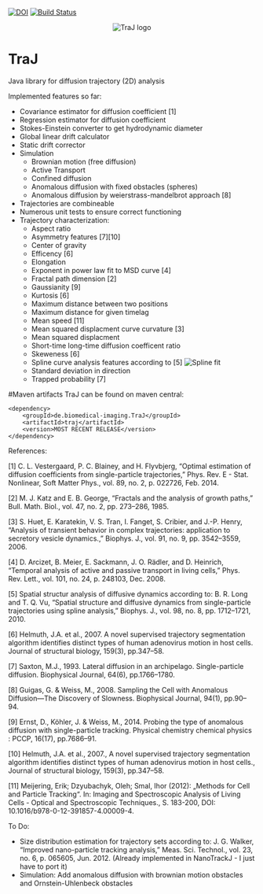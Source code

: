 [![DOI](https://zenodo.org/badge/18649/thorstenwagner/TraJ.svg)](https://zenodo.org/badge/latestdoi/18649/thorstenwagner/TraJ) [![Build Status](https://travis-ci.org/thorstenwagner/TraJ.svg?branch=master)](https://travis-ci.org/thorstenwagner/TraJ)
<p align="center">
 <img src="http://imagej.net/_images/a/a1/Trajlogo.png" alt="TraJ logo"/>
</p>


# TraJ
Java library for diffusion trajectory (2D) analysis

Implemented features so far:
- Covariance estimator for diffusion coefficient [1]
- Regression estimator for diffusion coefficient
- Stokes-Einstein converter to get hydrodynamic diameter
- Global linear drift calculator
- Static drift corrector
- Simulation
  - Brownian motion (free diffusion)
  - Active Transport
  - Confined diffusion
  - Anomalous diffusion with fixed obstacles (spheres)
  - Anomalous diffusion by weierstrass-mandelbrot approach [8]
- Trajectories are combineable
- Numerous unit tests to ensure correct functioning
- Trajectory characterization:
  - Aspect ratio
  - Asymmetry features [7][10]
  - Center of gravity
  - Efficency [6]
  - Elongation
  - Exponent in power law fit to MSD curve [4]
  - Fractal path dimension [2]
  - Gaussianity [9]
  - Kurtosis [6]
  - Maximum distance between two positions
  - Maximum distance for given timelag
  - Mean speed [11]
  - Mean squared displacment curve curvature [3]
  - Mean squared displacment
  - Short-time long-time diffusion coefficent ratio 
  - Skeweness [6]
  - Spline curve analysis features according to [5]
![Spline fit](https://dl.dropboxusercontent.com/u/560426/traj/splinefit.png "Spline fit")
  - Standard deviation in direction
  - Trapped probability [7]

#Maven artifacts
TraJ can be found on maven central:
```
<dependency>
    <groupId>de.biomedical-imaging.TraJ</groupId>
    <artifactId>traj</artifactId>
    <version>MOST RECENT RELEASE</version>
</dependency>
```
  
References:

[1] C. L. Vestergaard, P. C. Blainey, and H. Flyvbjerg, “Optimal estimation of diffusion coefficients from single-particle trajectories,” Phys. Rev. E - Stat. Nonlinear, Soft Matter Phys., vol. 89, no. 2, p. 022726, Feb. 2014.

[2] M. J. Katz and E. B. George, “Fractals and the analysis of growth paths,” Bull. Math. Biol., vol. 47, no. 2, pp. 273–286, 1985.

[3] S. Huet, E. Karatekin, V. S. Tran, I. Fanget, S. Cribier, and J.-P. Henry, “Analysis of transient behavior in complex trajectories: application to secretory vesicle dynamics.,” Biophys. J., vol. 91, no. 9, pp. 3542–3559, 2006.

[4] D. Arcizet, B. Meier, E. Sackmann, J. O. Rädler, and D. Heinrich, “Temporal analysis of active and passive transport in living cells,” Phys. Rev. Lett., vol. 101, no. 24, p. 248103, Dec. 2008.

[5] Spatial structur analysis of diffusive dynamics according to: B. R. Long and T. Q. Vu, “Spatial structure and diffusive dynamics from single-particle trajectories using spline analysis,” Biophys. J., vol. 98, no. 8, pp. 1712–1721, 2010.

[6] Helmuth, J.A. et al., 2007. A novel supervised trajectory segmentation algorithm identifies distinct types of human adenovirus motion in host cells. Journal of structural biology, 159(3), pp.347–58.

[7] Saxton, M.J., 1993. Lateral diffusion in an archipelago. Single-particle diffusion. Biophysical Journal, 64(6), pp.1766–1780.

[8] Guigas, G. & Weiss, M., 2008. Sampling the Cell with Anomalous Diffusion—The Discovery of Slowness. Biophysical Journal, 94(1), pp.90–94.

[9] Ernst, D., Köhler, J. & Weiss, M., 2014. Probing the type of anomalous diffusion with single-particle tracking. Physical chemistry chemical physics : PCCP, 16(17), pp.7686–91.

[10] Helmuth, J.A. et al., 2007., A novel supervised trajectory segmentation algorithm identifies distinct types of human adenovirus motion in host cells., Journal of structural biology, 159(3), pp.347–58.

[11] Meijering, Erik; Dzyubachyk, Oleh; Smal, Ihor (2012): „Methods for Cell and Particle Tracking“. In: Imaging and Spectroscopic Analysis of Living Cells - Optical and Spectroscopic Techniques., S. 183-200, DOI: 10.1016/b978-0-12-391857-4.00009-4.

To Do:
- Size distribution estimation for trajectory sets according to: J. G. Walker, “Improved nano-particle tracking analysis,” Meas. Sci. Technol., vol. 23, no. 6, p. 065605, Jun. 2012. (Already implemented in NanoTrackJ - I just have to port it)
- Simulation: Add anomalous diffusion with brownian motion obstacles and Ornstein-Uhlenbeck obstacles
